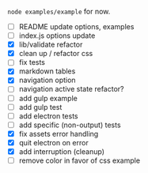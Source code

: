 `node examples/example` for now.

* [ ] README update options, examples
* [ ] index.js options update
* [x] lib/validate refactor
* [x] clean up / refactor css
* [ ] fix tests
* [x] markdown tables
* [x] navigation option
* [ ] navigation active state refactor?
* [ ] add gulp example
* [ ] add gulp test
* [ ] add electron tests
* [ ] add specific (non-output) tests
* [x] fix assets error handling
* [x] quit electron on error
* [x] add interruption (cleanup)
* [ ] remove color in favor of css example